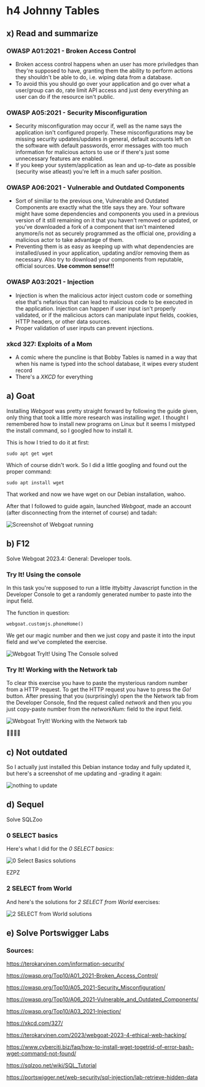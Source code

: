 # h4 Johnny Tables

## x) Read and summarize

### OWASP A01:2021 - Broken Access Control

* Broken access control happens when an user has more priviledges than they're supposed to have, granting them the ability to perform actions they shouldn't be able to do, i.e. wiping data from a database.
* To avoid this you should go over your application and go over what a user/group can do, rate limit API access and just deny everything an user can do if the resource isn't public.

### OWASP A05:2021 - Security Misconfiguration

* Security misconfiguration may occur if, well as the name says the application isn't configured properly. These misconfigurations may be missing security updates/updates in general, default accounts left on the software with default passwords, error messages with too much information for malicious actors to use or if there's just some unnecessary features are enabled.
* If you keep your system/application as lean and up-to-date as possible (security wise atleast) you're left in a much safer position.

### OWASP A06:2021 - Vulnerable and Outdated Components

* Sort of similiar to the previous one, Vulnerable and Outdated Components are exactly what the title says they are. Your software might have some dependencies and components you used in a previous version of it still remaining on it that you haven't removed or updated, or you've downloaded a fork of a component that isn't maintened anymore/is not as securely programmed as the official one, providing a malicious actor to take advantage of them.
* Preventing them is as easy as keeping up with what dependencies are installed/used in your application, updating and/or removing them as necessary. Also try to download your components from reputable, official sources. **Use common sense!!!**

### OWASP A03:2021 - Injection

* Injection is when the malicious actor inject custom code or something else that's nefarious that can lead to malicious code to be executed in the application. Injection can happen if user input isn't properly validated, or if the malicious actors can manipulate input fields, cookies, HTTP headers, or other data sources.
* Proper validation of user inputs can prevent injections.

### xkcd 327: Exploits of a Mom

* A comic where the puncline is that Bobby Tables is named in a way that when his name is typed into the school database, it wipes every student record
* There's a *XKCD* for everything

## a) Goat

Installing *Webgoat* was pretty straight forward by following the guide given, only thing that took a little more research was installing *wget*.
I thought I remembered how to install new programs on Linux but it seems I mistyped the install command, so I googled how to install it.

This is how I tried to do it at first:

    sudo apt get wget
    
Which of course didn't work. So I did a little googling and found out the proper command:

    sudo apt install wget

That worked and now we have wget on our Debian installation, wahoo.

After that I followed to guide again, launched *Webgoat*, made an account (after disconnecting from the internet of course) and tadah:

![Screenshot of Webgoat running](https://github.com/whatmurder/information-security/blob/main/img/h4-a-webgoat-installed.png)

## b) F12

Solve Webgoat 2023.4: General: Developer tools.

### Try It! Using the console

In this task you're supposed to run a little ittybitty Javascript function in the Developer Console to get a randomly generated number to paste into the input field.

The function in question: 

    webgoat.customjs.phoneHome()

We get our magic number and then we just copy and paste it into the input field and we've completed the exercise.

![Webgoat TryIt! Using The Console solved](https://github.com/whatmurder/information-security/blob/main/img/h4-b-try-it-console.png)

### Try It! Working with the Network tab

To clear this exercise you have to paste the mysterious random number from a HTTP request. To get the HTTP request you have to press the *Go!* button.
After pressing that you (surprisingly) open the the Network tab from the Developer Console, find the request called *network* and then you you just copy-paste number from the *networkNum:* field to the input field. 

![Webgoat TryIt! Working with the Network tab](https://github.com/whatmurder/information-security/blob/main/img/h4-b-try-it-network-tab.png)

🎉🥳🍾🎊

## c) Not outdated

So I actually just installed this Debian instance today and fully updated it, but here's a screenshot of me updating and -grading it again:

![nothing to update](https://github.com/whatmurder/information-security/blob/main/img/h4-c-not-outdated.png)



## d) Sequel

Solve SQLZoo

### 0 SELECT basics

Here's what I did for the *0 SELECT basics*:

![0 Select Basics solutions](https://github.com/whatmurder/information-security/blob/main/img/h4-d-0.png)

EZPZ

### 2 SELECT from World

And here's the solutions for *2 SELECT from World* exercises:

![2 SELECT from World solutions](https://github.com/whatmurder/information-security/blob/main/img/h4-d-2.png)

## e)  Solve Portswigger Labs

### Sources:

https://terokarvinen.com/information-security/

https://owasp.org/Top10/A01_2021-Broken_Access_Control/

https://owasp.org/Top10/A05_2021-Security_Misconfiguration/

https://owasp.org/Top10/A06_2021-Vulnerable_and_Outdated_Components/

https://owasp.org/Top10/A03_2021-Injection/

https://xkcd.com/327/

https://terokarvinen.com/2023/webgoat-2023-4-ethical-web-hacking/

https://www.cyberciti.biz/faq/how-to-install-wget-togetrid-of-error-bash-wget-command-not-found/

https://sqlzoo.net/wiki/SQL_Tutorial

https://portswigger.net/web-security/sql-injection/lab-retrieve-hidden-data
